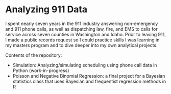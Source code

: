 # Analyzing 911 Data

I spent nearly seven years in the 911 industry answering non-emergency and 911 phone calls, as well as dispatching law, fire, and EMS to calls for service across seven counties in Washington and Idaho. Prior to leaving 911, I made a public records request so I could practice skills I was learning in my masters program and to dive deeper into my own analytical projects.

Contents of the repository:
* Simulation: Analyzing/simulating scheduling using phone call data in Python (work-in-progress)
* Poisson and Negative Binomial Regression: a final project for a Bayesian statistics class that uses Bayesian and frequentist regression methods in R
